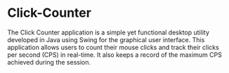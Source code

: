 # Click-Counter
The Click Counter application is a simple yet functional desktop utility developed in Java using Swing for the graphical user interface. This application allows users to count their mouse clicks and track their clicks per second (CPS) in real-time. It also keeps a record of the maximum CPS achieved during the session.
